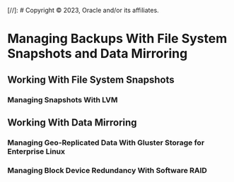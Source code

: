 [//]: # Copyright © 2023, Oracle and/or its affiliates.

# Managing Backups With File System Snapshots and Data Mirroring

## Working With File System Snapshots

### Managing Snapshots With LVM

## Working With Data Mirroring

### Managing Geo-Replicated Data With Gluster Storage for Enterprise Linux

### Managing Block Device Redundancy With Software RAID

